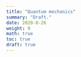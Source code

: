 ```yaml
---
title: "Quantum mechanics"
summary: "Draft."
date: 2020-8-26
weight: 9
math: true
toc: true
draft: true
---
```


